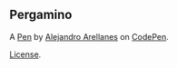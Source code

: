 Pergamino
---------


A [Pen](https://codepen.io/Alejandro-Arellanes/pen/MYgLqja) by [Alejandro Arellanes](https://codepen.io/Alejandro-Arellanes) on [CodePen](https://codepen.io).

[License](https://codepen.io/license/pen/MYgLqja).